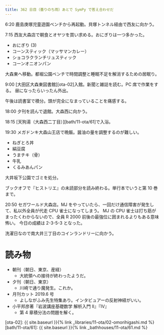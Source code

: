 ```yaml
---
title: 362 日目（曇りのち雨）あとで SymPy で答え合わせだ
---
```


6:20 鹿島庚塚児童遊園ベンチから再起動。貝塚トンネル経由で西友に向かう。

7:15 西友大森店で朝食とオヤツを買い求める。おにぎりは一つ多かった。

* おにぎり (3)
* コーンスティック（マッサマンカレー）
* ショコラクランチリュスティック
* コーンオニオンパン

大森東へ移動。都堀公園ベンチで時間調整と睡眠不足を解消するための居眠り。

9:00 [大田区大森東図書館][ota-02]入館。新聞と雑誌を読む。PC 席で作業をする。
昼になったらいったん外出。

午後は読書室で積分。頭が完全になまっていることを痛感する。

18:00 夕刊を読んで退館。大森西に向かう。

18:15 [天狗湯（大森西二丁目）][bath/11-ota/61]で入浴。

19:30 メガドンキ大森山王店で晩飯。醤油の量を調整するのが難しい。

* ねぎとろ丼
* 絹豆腐
* うまチキ（骨）
* 牛乳
* くるみあんパン

大井坂下公園でゴミを処分。

ブックオフで『ヒストリエ』の未読部分を読み終わる。単行本でいうと第 10 巻まで。

20:50 セガワールド大森店。MJ をやっていたら、一回だけ通信障害が発生して、私以外全員が代走 CPU 雀士になってしまう。
MJ の CPU 雀士は打ち筋がまったくわからないので、全員 R 2000 前後の最強位に囲まれるよりもある意味怖い。
今日の成績は 2-3-5-3 となった。

洗濯日なので南大井三丁目のコインランドリーに向かう。

# 読み物

* 朝刊（朝日、東京、産経）
  * 大統領への接待が終わったようだ。
* 夕刊（朝日、東京）
  * 川崎で通り魔発生。これか。
* 月刊カット 2019.6 号
  * よしながふみ先生特集あり。インタビュアーの反射神経がいい。
* 小平邦彦著『岩波講座基礎数学 解析入門 II』『IV』
  * 第 4 章積分法の問題を解く。

[ota-02]: {{ site.baseurl }}{% link _libraries/11-ota/02-omorihigashi.md %}
[bath/11-ota/61]: {{ site.baseurl }}{% link _bathhouses/11-ota/61.md %}
